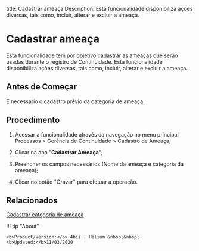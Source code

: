 title: Cadastrar ameaça
Description: Esta funcionalidade disponibiliza ações diversas, tais como, incluir, alterar e excluir a ameaça. 
# Cadastrar ameaça

Esta funcionalidade tem por objetivo cadastrar as ameaças que serão usadas durante o registro de Continuidade.
Esta funcionalidade disponibiliza ações diversas, tais como, incluir, alterar e excluir a ameaça.

Antes de Começar
----------------------

É necessário o cadastro prévio da categoria de ameaça.

Procedimento
------------------

1.  Acessar a funcionalidade através da navegação no menu principal Processos \>
    Gerência de Continuidade \> Cadastro de Ameaça;

2.  Clicar na aba "**Cadastrar Ameaça**";

3.  Preencher os campos necessários (Nome da ameaça e categoria da ameaça);

4.  Clicar no botão "Gravar" para efetuar a operação.

Relacionados
------------------

[Cadastrar categoria de ameaça](/pt-br/4biz-helium/processes/continuity/configuration/threat-category.html)

<!-- <i class='fa fa-youtube-play  fa-2x' style='color:#97ce17;vertical-align: middle;'> </i> [Video Library](https://www.youtube.com/playlist?list=PLB5qK2uzf2RPHLLyCQ9CqOeIt08azAa6k)'
-->
!!! tip "About"

    <b>Product/Version:</b> 4biz | Helium &nbsp;&nbsp;
    <b>Updated:</b>11/03/2020
